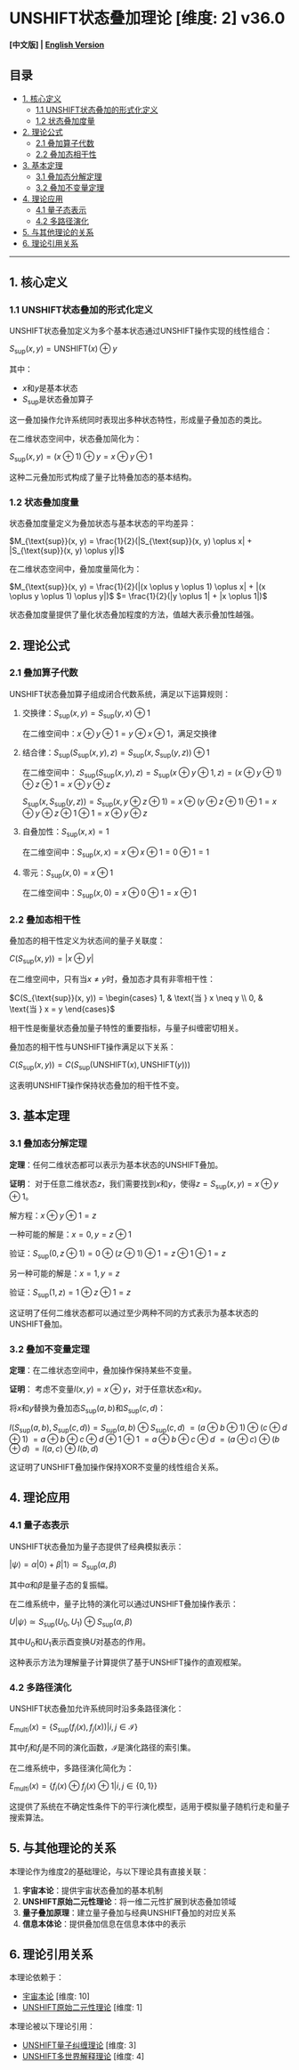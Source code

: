 # UNSHIFT状态叠加理论 [维度: 2] v36.0

**[中文版] | [English Version](formal_theory_unshift_state_superposition_en.md)**

## 目录

- [1. 核心定义](#1-核心定义)
  - [1.1 UNSHIFT状态叠加的形式化定义](#11-unshift状态叠加的形式化定义)
  - [1.2 状态叠加度量](#12-状态叠加度量)
- [2. 理论公式](#2-理论公式)
  - [2.1 叠加算子代数](#21-叠加算子代数)
  - [2.2 叠加态相干性](#22-叠加态相干性)
- [3. 基本定理](#3-基本定理)
  - [3.1 叠加态分解定理](#31-叠加态分解定理)
  - [3.2 叠加不变量定理](#32-叠加不变量定理)
- [4. 理论应用](#4-理论应用)
  - [4.1 量子态表示](#41-量子态表示)
  - [4.2 多路径演化](#42-多路径演化)
- [5. 与其他理论的关系](#5-与其他理论的关系)
- [6. 理论引用关系](#6-理论引用关系)

---

## 1. 核心定义

### 1.1 UNSHIFT状态叠加的形式化定义

UNSHIFT状态叠加定义为多个基本状态通过UNSHIFT操作实现的线性组合：

$`S_{\text{sup}}(x, y) = \text{UNSHIFT}(x) \oplus y`$

其中：
- $`x`$和$`y`$是基本状态
- $`S_{\text{sup}}`$是状态叠加算子

这一叠加操作允许系统同时表现出多种状态特性，形成量子叠加态的类比。

在二维状态空间中，状态叠加简化为：

$`S_{\text{sup}}(x, y) = (x \oplus 1) \oplus y = x \oplus y \oplus 1`$

这种二元叠加形式构成了量子比特叠加态的基本结构。

### 1.2 状态叠加度量

状态叠加度量定义为叠加状态与基本状态的平均差异：

$`M_{\text{sup}}(x, y) = \frac{1}{2}(|S_{\text{sup}}(x, y) \oplus x| + |S_{\text{sup}}(x, y) \oplus y|)`$

在二维状态空间中，叠加度量简化为：

$`M_{\text{sup}}(x, y) = \frac{1}{2}(|(x \oplus y \oplus 1) \oplus x| + |(x \oplus y \oplus 1) \oplus y|)`$
$`= \frac{1}{2}(|y \oplus 1| + |x \oplus 1|)`$

状态叠加度量提供了量化状态叠加程度的方法，值越大表示叠加性越强。

## 2. 理论公式

### 2.1 叠加算子代数

UNSHIFT状态叠加算子组成闭合代数系统，满足以下运算规则：

1. 交换律：$`S_{\text{sup}}(x, y) = S_{\text{sup}}(y, x) \oplus 1`$
   
   在二维空间中：$`x \oplus y \oplus 1 = y \oplus x \oplus 1`$，满足交换律

2. 结合律：$`S_{\text{sup}}(S_{\text{sup}}(x, y), z) = S_{\text{sup}}(x, S_{\text{sup}}(y, z)) \oplus 1`$
   
   在二维空间中：
   $`S_{\text{sup}}(S_{\text{sup}}(x, y), z) = S_{\text{sup}}(x \oplus y \oplus 1, z) = (x \oplus y \oplus 1) \oplus z \oplus 1 = x \oplus y \oplus z`$
   
   $`S_{\text{sup}}(x, S_{\text{sup}}(y, z)) = S_{\text{sup}}(x, y \oplus z \oplus 1) = x \oplus (y \oplus z \oplus 1) \oplus 1 = x \oplus y \oplus z \oplus 1 \oplus 1 = x \oplus y \oplus z`$

3. 自叠加性：$`S_{\text{sup}}(x, x) = 1`$
   
   在二维空间中：$`S_{\text{sup}}(x, x) = x \oplus x \oplus 1 = 0 \oplus 1 = 1`$

4. 零元：$`S_{\text{sup}}(x, 0) = x \oplus 1`$
   
   在二维空间中：$`S_{\text{sup}}(x, 0) = x \oplus 0 \oplus 1 = x \oplus 1`$

### 2.2 叠加态相干性

叠加态的相干性定义为状态间的量子关联度：

$`C(S_{\text{sup}}(x, y)) = |x \oplus y|`$

在二维空间中，只有当$`x \neq y`$时，叠加态才具有非零相干性：

$`C(S_{\text{sup}}(x, y)) = \begin{cases}
  1, & \text{当 } x \neq y \\
  0, & \text{当 } x = y
\end{cases}`$

相干性是衡量状态叠加量子特性的重要指标，与量子纠缠密切相关。

叠加态的相干性与UNSHIFT操作满足以下关系：

$`C(S_{\text{sup}}(x, y)) = C(S_{\text{sup}}(\text{UNSHIFT}(x), \text{UNSHIFT}(y)))`$

这表明UNSHIFT操作保持状态叠加的相干性不变。

## 3. 基本定理

### 3.1 叠加态分解定理

**定理**：任何二维状态都可以表示为基本状态的UNSHIFT叠加。

**证明**：
对于任意二维状态$`z`$，我们需要找到$`x`$和$`y`$，使得$`z = S_{\text{sup}}(x, y) = x \oplus y \oplus 1`$。

解方程：$`x \oplus y \oplus 1 = z`$

一种可能的解是：$`x = 0, y = z \oplus 1`$

验证：$`S_{\text{sup}}(0, z \oplus 1) = 0 \oplus (z \oplus 1) \oplus 1 = z \oplus 1 \oplus 1 = z`$

另一种可能的解是：$`x = 1, y = z`$

验证：$`S_{\text{sup}}(1, z) = 1 \oplus z \oplus 1 = z`$

这证明了任何二维状态都可以通过至少两种不同的方式表示为基本状态的UNSHIFT叠加。

### 3.2 叠加不变量定理

**定理**：在二维状态空间中，叠加操作保持某些不变量。

**证明**：
考虑不变量$`I(x, y) = x \oplus y`$，对于任意状态$`x`$和$`y`$。

将$`x`$和$`y`$替换为叠加态$`S_{\text{sup}}(a, b)`$和$`S_{\text{sup}}(c, d)`$：

$`I(S_{\text{sup}}(a, b), S_{\text{sup}}(c, d)) = S_{\text{sup}}(a, b) \oplus S_{\text{sup}}(c, d)`$
$`= (a \oplus b \oplus 1) \oplus (c \oplus d \oplus 1)`$
$`= a \oplus b \oplus c \oplus d \oplus 1 \oplus 1`$
$`= a \oplus b \oplus c \oplus d`$
$`= (a \oplus c) \oplus (b \oplus d)`$
$`= I(a, c) \oplus I(b, d)`$

这证明了UNSHIFT叠加操作保持XOR不变量的线性组合关系。

## 4. 理论应用

### 4.1 量子态表示

UNSHIFT状态叠加为量子态提供了经典模拟表示：

$`|\psi\rangle = \alpha|0\rangle + \beta|1\rangle \simeq S_{\text{sup}}(\alpha, \beta)`$

其中$`\alpha`$和$`\beta`$是量子态的复振幅。

在二维系统中，量子比特的演化可以通过UNSHIFT叠加操作表示：

$`U|\psi\rangle \simeq S_{\text{sup}}(U_0, U_1) \oplus S_{\text{sup}}(\alpha, \beta)`$

其中$`U_0`$和$`U_1`$表示酉变换$`U`$对基态的作用。

这种表示方法为理解量子计算提供了基于UNSHIFT操作的直观框架。

### 4.2 多路径演化

UNSHIFT状态叠加允许系统同时沿多条路径演化：

$`E_{\text{multi}}(x) = \{S_{\text{sup}}(f_i(x), f_j(x)) | i, j \in \mathcal{I}\}`$

其中$`f_i`$和$`f_j`$是不同的演化函数，$`\mathcal{I}`$是演化路径的索引集。

在二维系统中，多路径演化简化为：

$`E_{\text{multi}}(x) = \{f_i(x) \oplus f_j(x) \oplus 1 | i, j \in \{0, 1\}\}`$

这提供了系统在不确定性条件下的平行演化模型，适用于模拟量子随机行走和量子搜索算法。

## 5. 与其他理论的关系

本理论作为维度2的基础理论，与以下理论具有直接关联：

1. **宇宙本论**：提供宇宙状态叠加的基本机制
2. **UNSHIFT原始二元性理论**：将一维二元性扩展到状态叠加领域
3. **量子叠加原理**：建立量子叠加与经典UNSHIFT叠加的对应关系
4. **信息本体论**：提供叠加信息在信息本体中的表示

## 6. 理论引用关系

本理论依赖于：
- [宇宙本论](formal_theory_cosmic_ontology.md) [维度: 10]
- [UNSHIFT原始二元性理论](formal_theory_unshift_primitive_duality.md) [维度: 1]

本理论被以下理论引用：
- [UNSHIFT量子纠缠理论](formal_theory_unshift_quantum_entanglement.md) [维度: 3]
- [UNSHIFT多世界解释理论](formal_theory_unshift_many_worlds_interpretation.md) [维度: 4] 